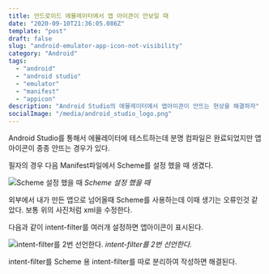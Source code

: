 ```yaml
---
title: 안드로이드 에뮬레이터에서 앱 아이콘이 안보일 때
date: "2020-09-10T21:36:05.086Z"
template: "post"
draft: false
slug: "android-emulator-app-icon-not-visibility"
category: "Android"
tags:
  - "android"
  - "android studio"
  - "emulator"
  - "manifest"
  - "appicon"
description: "Android Studio의 에뮬레이터에서 앱아이콘이 안뜨는 현상을 해결하자"
socialImage: "/media/android_studio_logo.png"
---
```


Android Studio를 통해서 에뮬레이터에 테스트하는데
분명 컴파일은 완료되었지만 앱 아이콘이 종종 안뜨는 경우가 있다.

필자의 경우 다음 Manifest파일에서 Scheme를 설정 했을 때 생겼다.

![Scheme 설정 했을 때](/media/and_manifest_1.png) *Scheme 설정 했을 때*

외부에서 내가 만든 앱으로 넘어올때 Scheme를 사용하는데 이때 생기는 오류인것 같았다. 보통 위의 사진처럼 xml을 수정한다.

다음과 같이 intent-filter를 여러개 설정하면 앱아이콘이 표시된다.

![intent-filter를 2번 선언한다.](/media/and_manifest_2.png) *intent-filter를 2번 선언한다.*

intent-filter를 Scheme 용 intent-filter를 따로 분리하여 작성하면 해결된다.